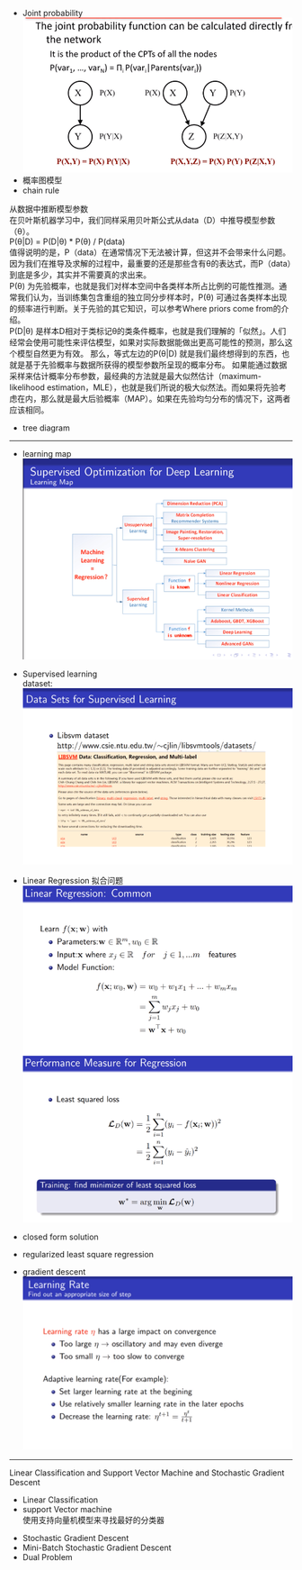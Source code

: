 - Joint probability
![](https://github.com/AntonyChan818/MathOfProgrammer_Book/blob/master/Res/pro_1.png)  
- 概率图模型  
- chain rule   

从数据中推断模型参数  
在贝叶斯机器学习中，我们同样采用贝叶斯公式从data（D）中推导模型参数（θ）。  
P(θ|D) = P(D|θ) * P(θ) / P(data)  
值得说明的是，P（data）在通常情况下无法被计算，但这并不会带来什么问题。因为我们在推导及求解的过程中，最重要的还是那些含有θ的表达式，而P（data）到底是多少，其实并不需要真的求出来。  
P(θ) 为先验概率，也就是我们对样本空间中各类样本所占比例的可能性推测。通常我们认为，当训练集包含重组的独立同分步样本时，P(θ) 可通过各类样本出现的频率进行判断。关于先验的其它知识，可以参考Where priors come from的介绍。  
P(D|θ) 是样本D相对于类标记θ的类条件概率，也就是我们理解的「似然」。人们经常会使用可能性来评估模型，如果对实际数据能做出更高可能性的预测，那么这个模型自然更为有效。
那么，等式左边的P(θ|D) 就是我们最终想得到的东西，也就是基于先验概率与数据所获得的模型参数所呈现的概率分布。
如果能通过数据采样来估计概率分布参数，最经典的方法就是最大似然估计（maximum-likelihood estimation，MLE），也就是我们所说的极大似然法。而如果将先验考虑在内，那么就是最大后验概率（MAP）。如果在先验均匀分布的情况下，这两者应该相同。

- tree diagram


---
- learning map  
![](https://github.com/AntonyChan818/MathOfProgrammer_Book/blob/master/Res/DL_1.png)
- Supervised learning  
dataset:  
![](https://github.com/AntonyChan818/MathOfProgrammer_Book/blob/master/Res/DL_2.png)  

- Linear Regression 拟合问题  
![](https://github.com/AntonyChan818/MathOfProgrammer_Book/blob/master/Res/DL_3.png)
![](https://github.com/AntonyChan818/MathOfProgrammer_Book/blob/master/Res/DL_4.png)  

- closed form solution  
- regularized least square regression  
- gradient descent  
![](https://github.com/AntonyChan818/MathOfProgrammer_Book/blob/master/Res/DL_5.png)
---


Linear Classification and Support Vector Machine and Stochastic Gradient Descent 
- Linear Classification  
- support Vector machine  
使用支持向量机模型来寻找最好的分类器  
<matrix cookbook>  

- Stochastic Gradient Descent  
- Mini-Batch Stochastic Gradient Descent  
- Dual Problem
